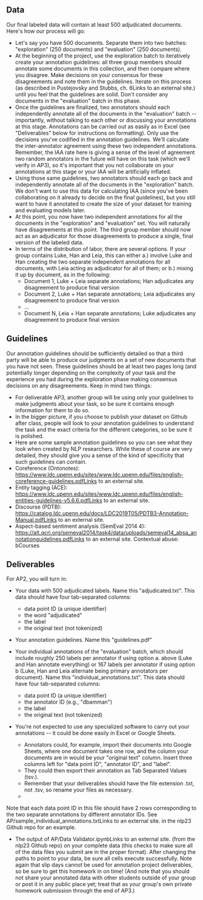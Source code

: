 ## Data
Our final labeled data will contain at least 500 adjudicated documents.  Here's how our process will go:

- Let's say you have 500 documents. Separate them into two batches: "exploration" (250 documents) and "evaluation" (250 documents).
- At the beginning of the project, use the exploration batch to iteratively create your annotation guidelines: all three group members should annotate some documents in this collection, and then compare where you disagree. Make decisions on your consensus for these disagreements and note them in the guidelines.  Iterate on this process (as described in Pustejovsky and Stubbs, ch. 6Links to an external site.) until you feel that the guidelines are solid.  Don't consider any documents in the "evaluation" batch in this phase.
- Once the guidelines are finalized, two annotators should each independently annotate all of the documents in the "evaluation" batch -- importantly, without talking to each other or discussing your annotations at this stage. Annotations can be carried out as easily as in Excel (see "Deliverables" below for instructions on formatting). Only use the decisions you've codified in the annotation guidelines. We'll calculate the inter-annotator agreement using these two independent annotations.  Remember, the IAA rate here is giving a sense of the level of agreement two random annotators in the future will have on this task (which we'll verify in AP3), so it's important that you not collaborate on your annotations at this stage or your IAA will be artificially inflated.
- Using those same guidelines, two annotators should each go back and independently annotate all of the documents in the "exploration" batch.  We don't want to use this data for calculating IAA (since you've been collaborating on it already to decide on the final guidelines), but you still want to have it annotated to create the size of your dataset for training and evaluating models later.
- At this point, you now have two independent annotations for all the documents in the "exploration" and "evaluation" set.  You will naturally have disagreements at this point.  The third group member should now act as an adjudicator for those disagreements to produce a single, final version of the labeled data.
- In terms of the distribution of labor, there are several options. If your group contains Luke, Han and Leia, this can either a.) involve Luke and Han creating the two separate independent annotations for all documents, with Leia acting as adjudicator for all of them; or b.) mixing it up by document, as in the following:
  - Document 1, Luke + Leia separate annotations; Han adjudicates any disagreement to produce final version
  - Document 2, Luke + Han separate annotations; Leia adjudicates any disagreement to produce final version
  - ...
  - Document N, Leia + Han separate annotations; Luke adjudicates any disagreement to produce final version

## Guidelines
Our annotation guidelines should be sufficiently detailed so that a third party will be able to produce our judgments on a set of new documents that you have not seen.  These guidelines should be at least two pages long (and potentially longer depending on the complexity of your task and the experience you had during the exploration phase making consensus decisions on any disagreements.  Keep in mind two things:
- For deliverable AP3, another group will be using only your guidelines to make judgments about your task, so be sure it contains enough information for them to do so.
- In the bigger picture, if you choose to publish your dataset on Github after class, people will look to your annotation guidelines to understand the task and the exact criteria for the different categories, so be sure it is polished.
- Here are some sample annotation guidelines so you can see what they look when created by NLP researchers.  While these of course are very detailed, they should give you a sense of the kind of specificity that such guidelines can contain.
- Coreference (Ontonotes): https://www.ldc.upenn.edu/sites/www.ldc.upenn.edu/files/english-coreference-guidelines.pdfLinks to an external site.
- Entity tagging (ACE): https://www.ldc.upenn.edu/sites/www.ldc.upenn.edu/files/english-entities-guidelines-v5.6.6.pdfLinks to an external site.
- Discourse (PDTB): https://catalog.ldc.upenn.edu/docs/LDC2019T05/PDTB3-Annotation-Manual.pdfLinks to an external site.
- Aspect-based sentiment analysis (SemEval 2014 4): https://alt.qcri.org/semeval2014/task4/data/uploads/semeval14_absa_annotationguidelines.pdfLinks to an external site.
Contextual abuse: bCourses

## Deliverables
For AP2, you will turn in:
- Your data with 500 adjudicated labels.  Name this "adjudicated.txt".  This data should have four tab-separated columns:
  - data point ID (a unique identifier)
  - the word "adjudicated"
  - the label
  - the original text (not tokenized)
- Your annotation guidelines.  Name this "guidelines.pdf"
- Your individual annotations of the "evaluation" batch, which should include roughly 250 labels per annotator if using option a. above (Luke and Han annotate everything) or 167 labels per annotator if using option b (Luke, Han and Leia alternate being primary annotators per document).  Name this "individual_annotations.txt". This data should have four tab-separated columns:
  - data point ID (a unique identifier)
  - the annotator ID (e.g., "dbamman")
  - the label
  - the original text (not tokenized)

- You're not expected to use any specialized software to carry out your annotations -- it could be done easily in Excel or Google Sheets.
  - Annotators could, for example, import their documents into Google Sheets, where one document takes one row, and the column your documents are in would be your "original text" column. Insert three columns left for "data point ID", "annotator ID", and "label".
  - They could then export their annotation as Tab Separated Values (tsv.).
  - Remember that your deliverables should have the file extension .txt, not .tsv, so rename your files as necessary.
  - 
Note that each data point ID in this file should have 2 rows corresponding to the two separate annotations by different annotator IDs. See AP/sample_individual_annotations.txtLinks to an external site. in the nlp23 Github repo for an example.

- The output of AP/Data Validator.ipynbLinks to an external site. (from the nlp23 Github repo) on your complete data (this checks to make sure all of the data files you submit are in the proper format).  After changing the paths to point to your data, be sure all cells execute successfully.
Note again that slip days cannot be used for annotation project deliverables, so be sure to get this homework in on time!  (And note that you should not share your annotated data with other students outside of your group or post it in any public place yet; treat that as your group's own private homework submission through the end of AP3.)
